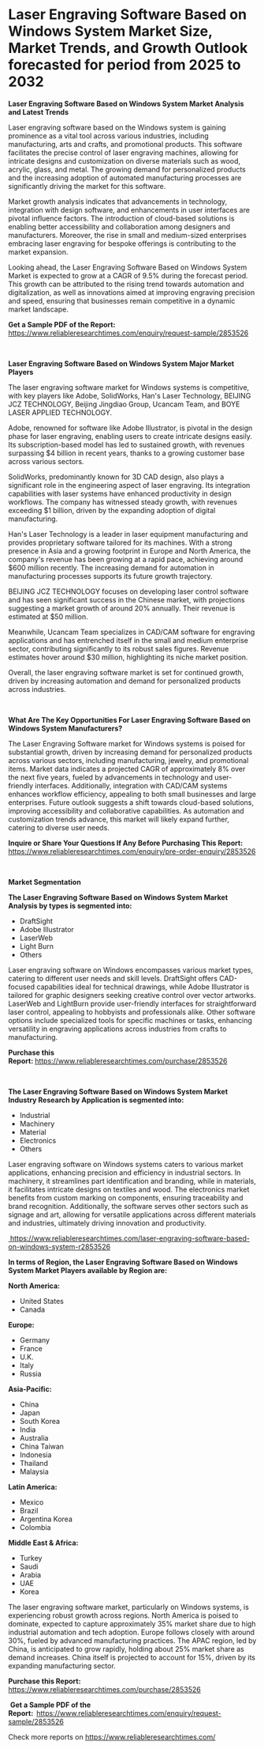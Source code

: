 <p><h1>Laser Engraving Software Based on Windows System Market Size, Market Trends, and Growth Outlook forecasted for period from 2025 to 2032</h1></p><p><strong>Laser Engraving Software Based on Windows System Market Analysis and Latest Trends</strong></p>
<p><p>Laser engraving software based on the Windows system is gaining prominence as a vital tool across various industries, including manufacturing, arts and crafts, and promotional products. This software facilitates the precise control of laser engraving machines, allowing for intricate designs and customization on diverse materials such as wood, acrylic, glass, and metal. The growing demand for personalized products and the increasing adoption of automated manufacturing processes are significantly driving the market for this software.</p><p>Market growth analysis indicates that advancements in technology, integration with design software, and enhancements in user interfaces are pivotal influence factors. The introduction of cloud-based solutions is enabling better accessibility and collaboration among designers and manufacturers. Moreover, the rise in small and medium-sized enterprises embracing laser engraving for bespoke offerings is contributing to the market expansion.</p><p>Looking ahead, the Laser Engraving Software Based on Windows System Market is expected to grow at a CAGR of 9.5% during the forecast period. This growth can be attributed to the rising trend towards automation and digitalization, as well as innovations aimed at improving engraving precision and speed, ensuring that businesses remain competitive in a dynamic market landscape.</p></p>
<p><strong>Get a Sample PDF of the Report:&nbsp;</strong> <a href="https://www.reliableresearchtimes.com/enquiry/request-sample/2853526?utm_campaign=2989&utm_medium=2&utm_source=Github&utm_content=ia&utm_term=12032025&utm_id=laser-engraving-software-based-on-windows-system">https://www.reliableresearchtimes.com/enquiry/request-sample/2853526</a></p>
<p>&nbsp;</p>
<p><strong>Laser Engraving Software Based on Windows System Major Market Players</strong></p>
<p><p>The laser engraving software market for Windows systems is competitive, with key players like Adobe, SolidWorks, Han's Laser Technology, BEIJING JCZ TECHNOLOGY, Beijing Jingdiao Group, Ucancam Team, and BOYE LASER APPLIED TECHNOLOGY.</p><p>Adobe, renowned for software like Adobe Illustrator, is pivotal in the design phase for laser engraving, enabling users to create intricate designs easily. Its subscription-based model has led to sustained growth, with revenues surpassing $4 billion in recent years, thanks to a growing customer base across various sectors.</p><p>SolidWorks, predominantly known for 3D CAD design, also plays a significant role in the engineering aspect of laser engraving. Its integration capabilities with laser systems have enhanced productivity in design workflows. The company has witnessed steady growth, with revenues exceeding $1 billion, driven by the expanding adoption of digital manufacturing.</p><p>Han's Laser Technology is a leader in laser equipment manufacturing and provides proprietary software tailored for its machines. With a strong presence in Asia and a growing footprint in Europe and North America, the company's revenue has been growing at a rapid pace, achieving around $600 million recently. The increasing demand for automation in manufacturing processes supports its future growth trajectory.</p><p>BEIJING JCZ TECHNOLOGY focuses on developing laser control software and has seen significant success in the Chinese market, with projections suggesting a market growth of around 20% annually. Their revenue is estimated at $50 million.</p><p>Meanwhile, Ucancam Team specializes in CAD/CAM software for engraving applications and has entrenched itself in the small and medium enterprise sector, contributing significantly to its robust sales figures. Revenue estimates hover around $30 million, highlighting its niche market position.</p><p>Overall, the laser engraving software market is set for continued growth, driven by increasing automation and demand for personalized products across industries.</p></p>
<p>&nbsp;</p>
<p><strong>What Are The Key Opportunities For Laser Engraving Software Based on Windows System Manufacturers?</strong></p>
<p><p>The Laser Engraving Software market for Windows systems is poised for substantial growth, driven by increasing demand for personalized products across various sectors, including manufacturing, jewelry, and promotional items. Market data indicates a projected CAGR of approximately 8% over the next five years, fueled by advancements in technology and user-friendly interfaces. Additionally, integration with CAD/CAM systems enhances workflow efficiency, appealing to both small businesses and large enterprises. Future outlook suggests a shift towards cloud-based solutions, improving accessibility and collaborative capabilities. As automation and customization trends advance, this market will likely expand further, catering to diverse user needs.</p></p>
<p><strong>Inquire or Share Your Questions If Any Before Purchasing This Report:</strong> <a href="https://www.reliableresearchtimes.com/enquiry/pre-order-enquiry/2853526?utm_campaign=2989&utm_medium=2&utm_source=Github&utm_content=ia&utm_term=12032025&utm_id=laser-engraving-software-based-on-windows-system">https://www.reliableresearchtimes.com/enquiry/pre-order-enquiry/2853526</a></p>
<p>&nbsp;</p>
<p><strong>Market Segmentation</strong></p>
<p><strong>The Laser Engraving Software Based on Windows System Market Analysis by types is segmented into:</strong></p>
<p><ul><li>DraftSight</li><li>Adobe Illustrator</li><li>LaserWeb</li><li>Light Burn</li><li>Others</li></ul></p>
<p><p>Laser engraving software on Windows encompasses various market types, catering to different user needs and skill levels. DraftSight offers CAD-focused capabilities ideal for technical drawings, while Adobe Illustrator is tailored for graphic designers seeking creative control over vector artworks. LaserWeb and LightBurn provide user-friendly interfaces for straightforward laser control, appealing to hobbyists and professionals alike. Other software options include specialized tools for specific machines or tasks, enhancing versatility in engraving applications across industries from crafts to manufacturing.</p></p>
<p><strong>Purchase this Report:&nbsp;</strong><a href="https://www.reliableresearchtimes.com/purchase/2853526?utm_campaign=2989&utm_medium=2&utm_source=Github&utm_content=ia&utm_term=12032025&utm_id=laser-engraving-software-based-on-windows-system">https://www.reliableresearchtimes.com/purchase/2853526</a></p>
<p>&nbsp;</p>
<p><strong>The Laser Engraving Software Based on Windows System Market Industry Research by Application is segmented into:</strong></p>
<p><ul><li>Industrial</li><li>Machinery</li><li>Material</li><li>Electronics</li><li>Others</li></ul></p>
<p><p>Laser engraving software on Windows systems caters to various market applications, enhancing precision and efficiency in industrial sectors. In machinery, it streamlines part identification and branding, while in materials, it facilitates intricate designs on textiles and wood. The electronics market benefits from custom marking on components, ensuring traceability and brand recognition. Additionally, the software serves other sectors such as signage and art, allowing for versatile applications across different materials and industries, ultimately driving innovation and productivity.</p></p>
<p><a href="https://www.reliableresearchtimes.com/laser-engraving-software-based-on-windows-system-r2853526?utm_campaign=2989&utm_medium=2&utm_source=Github&utm_content=ia&utm_term=12032025&utm_id=laser-engraving-software-based-on-windows-system">&nbsp;https://www.reliableresearchtimes.com/laser-engraving-software-based-on-windows-system-r2853526</a></p>
<p><strong>In terms of Region, the Laser Engraving Software Based on Windows System Market Players available by Region are:</strong></p>
<p>
    <p> <strong> North America: </strong>
        <ul>
            <li>United States</li>
            <li>Canada</li>
        </ul>
        </p> 
    <p> <strong> Europe: </strong>
        <ul>
            <li>Germany</li>
            <li>France</li>
            <li>U.K.</li>
            <li>Italy</li>
            <li>Russia</li>
        </ul>
        </p> 
    <p> <strong> Asia-Pacific: </strong>
        <ul>
            <li>China</li>
            <li>Japan</li>
            <li>South Korea</li>
            <li>India</li>
            <li>Australia</li>
            <li>China Taiwan</li>
            <li>Indonesia</li>
            <li>Thailand</li>
            <li>Malaysia</li>
        </ul>
        </p> 
    <p> <strong> Latin America: </strong>
        <ul>
            <li>Mexico</li>
            <li>Brazil</li>
            <li>Argentina Korea</li>
            <li>Colombia</li>
        </ul>
        </p> 
    <p> <strong> Middle East & Africa: </strong>
        <ul>
            <li>Turkey</li>
            <li>Saudi</li>
            <li>Arabia</li>
            <li>UAE</li>
            <li>Korea</li>
        </ul>
    </p>
    </p>
<p><p>The laser engraving software market, particularly on Windows systems, is experiencing robust growth across regions. North America is poised to dominate, expected to capture approximately 35% market share due to high industrial automation and tech adoption. Europe follows closely with around 30%, fueled by advanced manufacturing practices. The APAC region, led by China, is anticipated to grow rapidly, holding about 25% market share as demand increases. China itself is projected to account for 15%, driven by its expanding manufacturing sector.</p></p>
<p><strong>Purchase this Report: </strong><a href="https://www.reliableresearchtimes.com/purchase/2853526?utm_campaign=2989&utm_medium=2&utm_source=Github&utm_content=ia&utm_term=12032025&utm_id=laser-engraving-software-based-on-windows-system">https://www.reliableresearchtimes.com/purchase/2853526</a></p>
<p>&nbsp;<strong>Get a Sample PDF of the Report:&nbsp;&nbsp;</strong><a href="https://www.reliableresearchtimes.com/enquiry/request-sample/2853526?utm_campaign=2989&utm_medium=2&utm_source=Github&utm_content=ia&utm_term=12032025&utm_id=laser-engraving-software-based-on-windows-system">https://www.reliableresearchtimes.com/enquiry/request-sample/2853526</a></p>
<p><strong></strong></p>
<p>Check more reports on <a href="https://www.reliableresearchtimes.com/?utm_campaign=2989&utm_medium=2&utm_source=Github&utm_content=ia&utm_term=12032025&utm_id=laser-engraving-software-based-on-windows-system">https://www.reliableresearchtimes.com/</a></p>